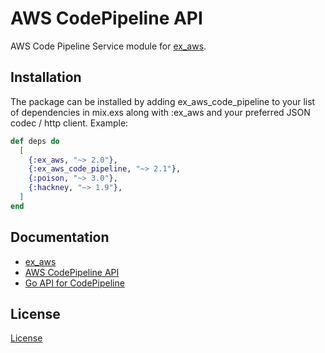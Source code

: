 # AWS CodePipeline API

AWS Code Pipeline Service module for [ex_aws](https://github.com/ex-aws/ex_aws).

## Installation

The package can be installed by adding ex_aws_code_pipeline to your list of dependencies in mix.exs along with :ex_aws and your preferred JSON codec / http client. Example:

```elixir
def deps do
  [
    {:ex_aws, "~> 2.0"},
    {:ex_aws_code_pipeline, "~> 2.1"},
    {:poison, "~> 3.0"},
    {:hackney, "~> 1.9"},
  ]
end
```

## Documentation

* [ex_aws](https://hexdocs.pm/ex_aws)
* [AWS CodePipeline API](https://docs.aws.amazon.com/codepipeline/latest/APIReference/Welcome.html)
* [Go API for CodePipeline](https://github.com/aws/aws-sdk-go/blob/master/models/apis/codepipeline/2015-07-09/api-2.json)

## License

[License](LICENSE)
